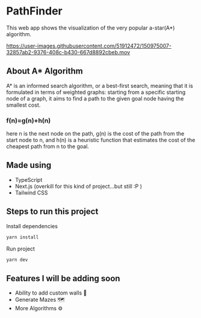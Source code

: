 # PathFinder

This web app shows the visualization of the very popular a-star(A\*) algorithm.

https://user-images.githubusercontent.com/51912472/150975007-32857ab2-9376-408c-b430-667d8892cbeb.mov

## About A\* Algorithm

A\* is an informed search algorithm, or a best-first search, meaning that it is formulated in terms of weighted graphs: starting from a specific starting node of a graph, it aims to find a path to the given goal node having the smallest cost.

### f(n)=g(n)+h(n)

here n is the next node on the path, g(n) is the cost of the path from the start node to n, and h(n) is a heuristic function that estimates the cost of the cheapest path from n to the goal.

## Made using

- TypeScript
- Next.js (overkill for this kind of project...but still :P )
- Tailwind CSS

## Steps to run this project

Install dependencies

```bash
yarn install
```

Run project

```bash
yarn dev
```

## Features I will be adding soon

- Ability to add custom walls 🧱
- Generate Mazes 🗺
- More Algorithms ⚙️
